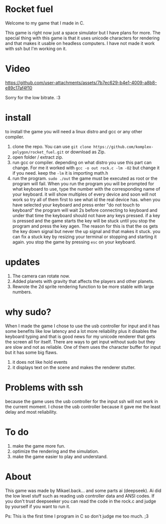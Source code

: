 # Rocket fuel
Welcome to my game that I made in C.

This game is right now just a space simulator but I have plans for more.
The special thing with this game is that it uses unicode characters for rendering and that makes it usable on headless computers.
I have not made it work with ssh but I'm working on it.



# Video

https://github.com/user-attachments/assets/7b7ec629-b4e1-4009-a8b8-e89c17af4f10

Sorry for the low bitrate. :3

# install
to install the game you will need a linux distro and gcc or any other compiler.
1. clone the repo. You can use `git clone https://github.com/komplex-polygon/rocket_fuel.git` or download as Zip.
2. open folder / extract zip.
3. run gcc or compiler. depending on what distro you use this part can change. For me it worked with `gcc -o out rock.c -lm -O2` but change it if you need. keep the `-lm` it is importing math.h
4. run the program. `sudo ./out` the game must be executed as root or the program will fail. When you run the program you will be prompted for what keyboard to use, type the number with the corresponding name of your keyboard. it will show multiples of every device and soon will not work so try all of them first to see what id the real device has.
when you have selected your keyboard and press enter "do not touch to keyboard" the program will wait 2s before connecting to keyboard and under that time the keyboard should not have any keys pressed.
if a key is pressed and the game starts the key will be stuck until you stop the program and press the key agen. The reason for this is that the os gets the key down signal but never the up signal and that makes it stuck. you can fix a stuck key by resizing your terminal or stopping and starting it again.
you stop the game by pressing `esc` on your keyboard.

# updates
1. The camera can rotate now.
2. Added planets with gravity that affects the players and other planets.
3. Rewrote the 2d sprite rendering function to be more stable with large numbers.
   
# why sudo?
When I made the game I chose to use the usb controller for input and it has some benefits like low latency and a lot more reliability plus it disables the keyboard typing and that is good news for my unicode renderer that gets the screen all for itself.
There are ways to get input without sudo but they are slow and not as reliable. One of them uses the character buffer for input but it has some big flaws.
1. it does not like hold events
2. it displays text on the scene and makes the renderer stutter.

# Problems with ssh
because the game uses the usb controller for the input ssh will not work in the current moment.
I chose the usb controller because it gave me the least delay and most reliability.




# To do
1. make the game more fun.
2. optimize the rendering and the simulation.
3. make the game easier to play and understand.






# About
This game was made by Mikael.back... and some parts ai (deepseek).
Ai did the low level stuff such as reading usb controller data and ANSI codes.
If you don't trust deepseeker you can read the code in the rock.c and judge by yourself if you want to run it.

Ps: This is the first time I program in C so don't judge me too much. ;3











